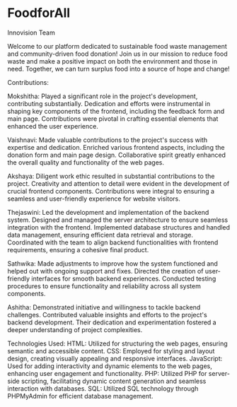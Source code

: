 # FoodforAll
Innovision Team 

Welcome to our platform dedicated to sustainable food waste management and community-driven food donation! Join us in our mission to reduce food waste and make a positive impact on both the environment and those in need. Together, we can turn surplus food into a source of hope and change!

Contributions:

Mokshitha:
Played a significant role in the project's development, contributing substantially.
Dedication and efforts were instrumental in shaping key components of the frontend, including the feedback form and main page.
Contributions were pivotal in crafting essential elements that enhanced the user experience.

Vaishnavi:
Made valuable contributions to the project's success with expertise and dedication.
Enriched various frontend aspects, including the donation form and main page design.
Collaborative spirit greatly enhanced the overall quality and functionality of the web pages.

Akshaya:
Diligent work ethic resulted in substantial contributions to the project.
Creativity and attention to detail were evident in the development of crucial frontend components.
Contributions were integral to ensuring a seamless and user-friendly experience for website visitors.

Thejaswini:
Led the development and implementation of the backend system.
Designed and managed the server architecture to ensure seamless integration with the frontend.
Implemented database structures and handled data management, ensuring efficient data retrieval and storage.
Coordinated with the team to align backend functionalities with frontend requirements, ensuring a cohesive final product.

Sathwika:
Made adjustments to improve how the system functioned and helped out with ongoing support and fixes.
Directed the creation of user-friendly interfaces for smooth backend experiences.
Conducted testing procedures to ensure functionality and reliability across all system components. 

Ashitha: 
Demonstrated initiative and willingness to tackle backend challenges.
Contributed valuable insights and efforts to the project's backend development.
Their dedication and experimentation fostered a deeper understanding of project complexities.


Technologies Used:
HTML: Utilized for structuring the web pages, ensuring semantic and accessible content.
CSS: Employed for styling and layout design, creating visually appealing and responsive interfaces.
JavaScript: Used for adding interactivity and dynamic elements to the web pages, enhancing user engagement and functionality.
PHP: Utilized PHP for server-side scripting, facilitating dynamic content generation and seamless interaction with databases.
SQL: Utilized SQL technology through PHPMyAdmin for efficient database management.
